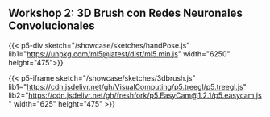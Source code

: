 ## Workshop 2: 3D Brush con Redes Neuronales Convolucionales

{{< p5-div sketch="/showcase/sketches/handPose.js" lib1="https://unpkg.com/ml5@latest/dist/ml5.min.js" width="6250" height="475">}}

{{< p5-iframe sketch="/showcase/sketches/3dbrush.js" lib1="https://cdn.jsdelivr.net/gh/VisualComputing/p5.treegl/p5.treegl.js" lib2="https://cdn.jsdelivr.net/gh/freshfork/p5.EasyCam@1.2.1/p5.easycam.js" width="625" height="475" >}}



